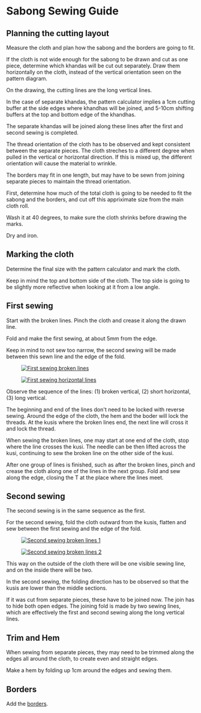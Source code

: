 # Sabong Sewing Guide

## Planning the cutting layout

Measure the cloth and plan how the sabong and the borders are going to fit.

If the cloth is not wide enough for the sabong to be drawn and cut as one piece, determine which
khandas will be cut out separately. Draw them horizontally on the cloth, instead of the vertical
orientation seen on the pattern diagram.

On the drawing, the cutting lines are the long vertical lines.

In the case of separate khandas, the pattern calculator implies a 1cm cutting buffer at the side
edges where khandhas will be joined, and 5-10cm shifting buffers at the top and bottom edge of the
khandhas.

The separate khandas will be joined along these lines after the first and second sewing is
completed.

The thread orientation of the cloth has to be observed and kept consistent between the separate
pieces. The cloth streches to a different degree when pulled in the vertical or horizontal
direction. If this is mixed up, the different orientation will cause the material to wrinkle.

The borders may fit in one length, but may have to be sewn from joining separate pieces to maintain
the thread orientation.

First, determine how much of the total cloth is going to be needed to fit the sabong and the
borders, and cut off this appriximate size from the main cloth roll.

Wash it at 40 degrees, to make sure the cloth shrinks before drawing the marks.

Dry and iron.

<!-- latex
\clearpage
-->

## Marking the cloth

Determine the final size with the pattern calculator and mark the cloth.

Keep in mind the top and bottom side of the cloth. The top side is going to be slightly more
reflective when looking at it from a low angle.

## First sewing

Start with the broken lines. Pinch the cloth and crease it along the drawn line.

Fold and make the first sewing, at about 5mm from the edge.

Keep in mind to not sew too narrow, the second sewing will be made between this sewn line and the
edge of the fold.

<figure>

[![First sewing broken lines](/img/sabong/photos/first-sewing-broken-lines-w500.jpg)](/img/sabong/photos/first-sewing-broken-lines-orig.jpg)

</figure>

<figure>

[![First sewing horizontal lines](/img/sabong/photos/first-sewing-horiz-lines-w500.jpg)](/img/sabong/photos/first-sewing-horiz-lines-orig.jpg)

</figure>

Observe the sequence of the lines: (1) broken vertical, (2) short horizontal, (3) long vertical.

The beginning and end of the lines don't need to be locked with reverse sewing. Around the edge of
the cloth, the hem and the boder will lock the threads. At the kusis where the broken lines end, the
next line will cross it and lock the thread.

When sewing the broken lines, one may start at one end of the cloth, stop where the line crosses the
kusi. The needle can be then lifted across the kusi, continuing to sew the broken line on the other
side of the kusi.

After one group of lines is finished, such as after the broken lines, pinch and crease the cloth
along one of the lines in the next group. Fold and sew along the edge, closing the T at the place
where the lines meet.

## Second sewing

The second sewing is in the same sequence as the first.

For the second sewing, fold the cloth outward from the kusis, flatten and sew between the first
sewing and the edge of the fold.

<figure>

[![Second sewing broken lines 1](/img/sabong/photos/second-sewing-broken-lines-1-w500.jpg)](/img/sabong/photos/second-sewing-broken-lines-1-orig.jpg)

</figure>

<figure>

[![Second sewing broken lines 2](/img/sabong/photos/second-sewing-broken-lines-2-w500.jpg)](/img/sabong/photos/second-sewing-broken-lines-2-orig.jpg)

</figure>

This way on the outside of the cloth there will be one visible sewing line, and
on the inside there will be two.

In the second sewing, the folding direction has to be observed so that the kusis
are lower than the middle sections.

If it was cut from separate pieces, these have to be joined now. The join has to hide both open
edges. The joining fold is made by two sewing lines, which are effectively the first and second
sewing along the long vertical lines.

## Trim and Hem

When sewing from separate pieces, they may need to be trimmed along the edges all around the cloth,
to create even and straight edges.

Make a hem by folding up 1cm around the edges and sewing them.

## Borders

Add the [borders](/en/borders).

